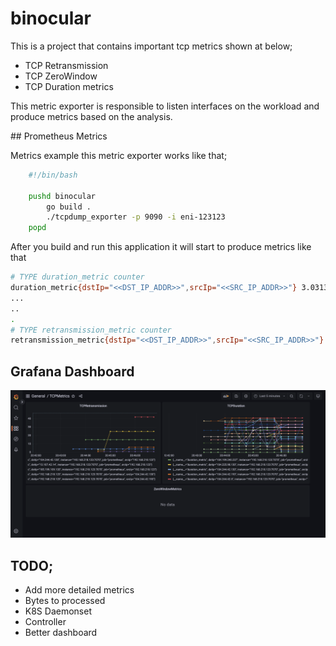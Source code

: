 # binocular

This is a project that contains important tcp metrics shown at below;

* TCP Retransmission
* TCP ZeroWindow
* TCP Duration metrics

This metric exporter is responsible to listen interfaces on the workload and produce metrics based on the analysis.

## Prometheus Metrics

Metrics example this metric exporter works like that;

```sh
    #!/bin/bash

    pushd binocular 
        go build .
        ./tcpdump_exporter -p 9090 -i eni-123123
    popd
```

After you build and run this application it will start to produce metrics like that

```sh
# TYPE duration_metric counter
duration_metric{dstIp="<<DST_IP_ADDR>>",srcIp="<<SRC_IP_ADDR>>"} 3.0313016523275064e+18
...
..
.
# TYPE retransmission_metric counter
retransmission_metric{dstIp="<<DST_IP_ADDR>>",srcIp="<<SRC_IP_ADDR>>"} 73

```

## Grafana Dashboard

<img src="./img/dashboard.png"></img>


## TODO;

* Add more detailed metrics
* Bytes to processed
* K8S Daemonset
* Controller
* Better dashboard